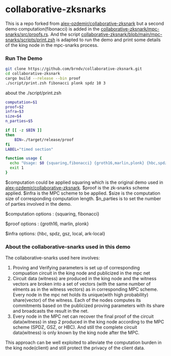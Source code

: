 # collaborative-zksnarks

This is a repo forked from [alex-ozdemir/collaborative-zksnark](https://github.com/alex-ozdemir/collaborative-zksnark) but a second demo computation(fibonacci) is added in the [collaborative-zksnark/mpc-snarks/src/proofs.rs](https://github.com/brndv/collaborative-zksnark/blob/main/mpc-snarks/src/proof.rs). And the script [collaborative-zksnark/blob/main/mpc-snarks/scripts/print.zsh](https://github.com/brndv/collaborative-zksnark/blob/main/mpc-snarks/scripts/print.zsh) is adapted to run the demo and print some details of the king node in the mpc-snarks process.

### Run The Demo

```bash
git clone https://github.com/brndv/collaborative-zksnark.git
cd collaborative-zksnark
cargo build --release --bin proof
./script/print.zsh fibonacci plonk spdz 10 3
```

about the ./script/print.zsh

```bash
computation=$1
proof=$2
infra=$3
size=$4
n_parties=$5

if [[ -z $BIN ]]
then
    BIN=./target/release/proof
fi
LABEL="timed section"

function usage {
  echo "Usage: $0 {squaring,fibonacci} {groth16,marlin,plonk} {hbc,spdz,gsz,local,ark-local} N_SQUARINGS N_PARTIES" >&2
  exit 1
}
```

$computation could be applied squaring which is the original demo used in  [alex-ozdemir/collaborative-zksnark](https://github.com/alex-ozdemir/collaborative-zksnark). $proof is the zk-snarks scheme applied.  $infra is the MPC scheme to be applied. $size is the computation size of corresponding computation length. $n_parties is to set the number of parties involved in the demo. 

$computation options : {squaring, fibonacci}

$proof options : {groth16, marlin, plonk}

$infra options:  {hbc, spdz, gsz, local, ark-local}

### About the collaborative-snarks used in this demo

The collaborative-snarks used here involves:

1. Proving and Verifying parameters is set up of corresponding compuation circuit in the king node and publicized in the mpc net 
2. Circuit data (witness) are produced in the king node and the witness vectors are broken into a set of vectors (with the same number of elments as in the witness vectors) as in corresponding MPC scheme. Every node in the mpc net holds its unique(with high probability) share(vector) of the witness. Each of the nodes computes its commitments based on the publicized proving parameters with its share and broadcasts the result in the net.
3.  Every node in the MPC net can recover the final proof of the circuit data(witness) in step 2 produced in the king node according to the MPC scheme (SPDZ, GSZ, or HBC). And still the complete circuit data(witness) is only known by the king node after the MPC.

This approach can be well exploited to alleviate the computation burden in the king node(client) and still protect the privacy of the client data.